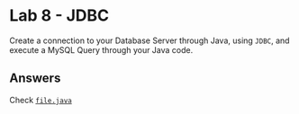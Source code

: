 # Lab 8 - JDBC

Create a connection to your Database Server through Java, using `JDBC`, and execute a MySQL Query through your Java code.

## Answers

Check [`file.java`](file.java)
